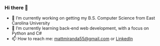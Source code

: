 ### Hi there 👋

<!--
**mattmiranda55/mattmiranda55** is a ✨ _special_ ✨ repository because its `README.md` (this file) appears on your GitHub profile.

Here are some ideas to get you started:
-->
- 🔭 I’m currently working on getting my B.S. Computer Science from East Carolina University
- 🌱 I’m currently learning back-end web development, with a focus on Python and C#
- 📫 How to reach me: mattmiranda55@gmail.com or [LinkedIn](https://www.linkedin.com/in/matthew-miranda-b4b45a232/)

